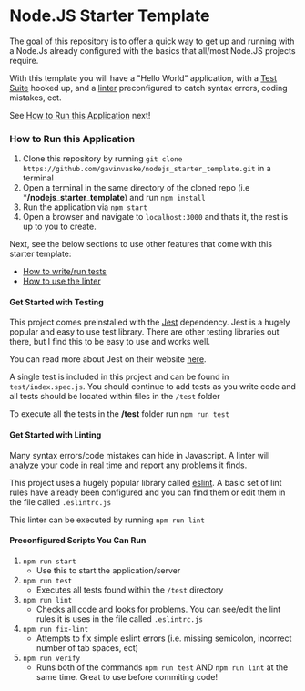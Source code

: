 # Node.JS Starter Template

The goal of this repository is to offer a quick way to get up and running with a Node.Js already configured with the basics that all/most Node.JS projects require.

With this template you will have a "Hello World" application, with a [Test Suite](#get-started-with-testing) hooked up, and a [linter](#get-started-with-linting) preconfigured to catch syntax errors, coding mistakes, ect.

See [How to Run this Application](#how-to-run-this-application) next!

### How to Run this Application

  1. Clone this repository by running `git clone https://github.com/gavinvaske/nodejs_starter_template.git` in a terminal
  2. Open a terminal in the same directory of the cloned repo (i.e ***/nodejs_starter_template**) and run `npm install`
  3. Run the application via `npm start`
  4. Open a browser and navigate to `localhost:3000` and thats it, the rest is up to you to create.

Next, see the below sections to use other features that come with this starter template:
  * [How to write/run tests](#get-started-with-testing)
  * [How to use the linter](#get-started-with-linting)


#### Get Started with Testing
This project comes preinstalled with the [Jest](https://github.com/facebook/jest) dependency. Jest is a hugely popular and easy to use test library. There are other testing libraries out there, but I find this to be easy to use and works well. 

You can read more about Jest on their website [here](https://jestjs.io/).

A single test is included in this project and can be found in `test/index.spec.js`. You should continue to add tests as you write code and all tests should be located within files in the `/test` folder

To execute all the tests in the **/test** folder run `npm run test`

#### Get Started with Linting
Many syntax errors/code mistakes can hide in Javascript. A linter will analyze your code in real time and report any problems it finds.

This project uses a hugely popular library called [eslint](https://github.com/eslint/eslint). A basic set of lint rules have already been configured and you can find them or edit them in the file called `.eslintrc.js`

This linter can be executed by running `npm run lint`

#### Preconfigured Scripts You Can Run

  1. `npm run start`
      * Use this to start the application/server
  3. `npm run test`
      * Executes all tests found within the `/test` directory
  5. `npm run lint`
      * Checks all code and looks for problems. You can see/edit the lint rules it is uses in the file called `.eslintrc.js`
  7. `npm run fix-lint`
      * Attempts to fix simple eslint errors (i.e. missing semicolon, incorrect number of tab spaces, ect)
  9. `npm run verify`
      * Runs both of the commands `npm run test` AND `npm run lint` at the same time. Great to use before commiting code!

